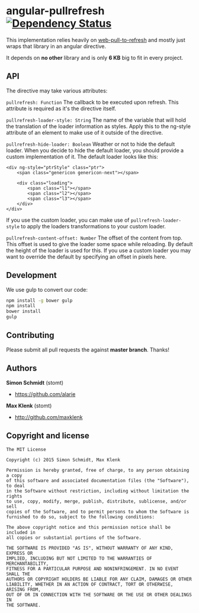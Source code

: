 # angular-pullrefresh [![Dependency Status](https://gemnasium.com/stomt/angular-pullrefresh.svg)](https://gemnasium.com/stomt/angular-pullrefresh)

This implementation relies heavily on [web-pull-to-refresh](https://github.com/apeatling/web-pull-to-refresh) and mostly just wraps that library in an angular directive.

It depends on **no other** library and is only **6 KB** big to fit in every project.


## API

The directive may take various attributes:

`pullrefresh: Function` The callback to be executed upon refresh. 
This attribute is required as it's the directive itself.

`pullrefresh-loader-style: String` The name of the variable that will hold the 
translation of the loader information as styles. Apply this to the ng-style 
attribute of an element to make use of it outside of the directive.


`pullrefresh-hide-loader: Boolean` Weather or not to hide the default loader. 
When you decide to hide the default loader, you should provide a custom 
implementation of it. The default loader looks like this:
  

    <div ng-style="ptrStyle" class="ptr">
        <span class="genericon genericon-next"></span>

        <div class="loading">
            <span class="l1"></span>
            <span class="l2"></span>
            <span class="l3"></span>
        </div>
    </div>

If you use the custom loader, you can make use of `pullrefresh-loader-style` to 
apply the loaders transformations to your custom loader.


`pullrefresh-content-offset: Number` The offset of the content from top. 
This offset is used to give the loader some space while reloading. By default the
height of the loader is used for this. If you use a custom loader you may want to 
override the default by specifying an offset in pixels here.

## Development 

We use gulp to convert our code:
```sh
npm install -g bower gulp
npm install
bower install
gulp
```

## Contributing

Please submit all pull requests the against **master branch**. Thanks!


## Authors

**Simon Schmidt** (stomt)

+ https://github.com/alarie

**Max Klenk** (stomt)

+ http://github.com/maxklenk

## Copyright and license

	The MIT License

	Copyright (c) 2015 Simon Schmidt, Max Klenk

	Permission is hereby granted, free of charge, to any person obtaining a copy
	of this software and associated documentation files (the "Software"), to deal
	in the Software without restriction, including without limitation the rights
	to use, copy, modify, merge, publish, distribute, sublicense, and/or sell
	copies of the Software, and to permit persons to whom the Software is
	furnished to do so, subject to the following conditions:

	The above copyright notice and this permission notice shall be included in
	all copies or substantial portions of the Software.

	THE SOFTWARE IS PROVIDED "AS IS", WITHOUT WARRANTY OF ANY KIND, EXPRESS OR
	IMPLIED, INCLUDING BUT NOT LIMITED TO THE WARRANTIES OF MERCHANTABILITY,
	FITNESS FOR A PARTICULAR PURPOSE AND NONINFRINGEMENT. IN NO EVENT SHALL THE
	AUTHORS OR COPYRIGHT HOLDERS BE LIABLE FOR ANY CLAIM, DAMAGES OR OTHER
	LIABILITY, WHETHER IN AN ACTION OF CONTRACT, TORT OR OTHERWISE, ARISING FROM,
	OUT OF OR IN CONNECTION WITH THE SOFTWARE OR THE USE OR OTHER DEALINGS IN
	THE SOFTWARE.


  
